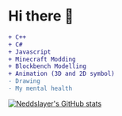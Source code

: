 # Hi there 👋

```diff
+ C++
+ C#
+ Javascript
+ Minecraft Modding
+ Blockbench Modelling
+ Animation (3D and 2D symbol)
- Drawing
- My mental health
```
[![Neddslayer's GitHub stats](https://github-readme-stats.vercel.app/api?username=neddslayer)](https://github.com/anuraghazra/github-readme-stats)
